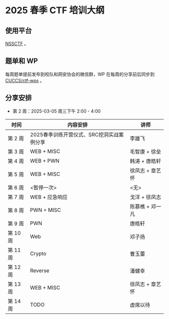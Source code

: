 # 2025 春季 CTF 培训大纲

## 使用平台

[NSSCTF](https://www.nssctf.cn/) 。


## 题单和 WP

每周题单提前发布到校队和网安协会的微信群，WP 在每周的分享前后同步到 [CUCCS/ctf-wps](https://github.com/CUCCS/ctf-wps) 。


## 分享安排

- 第 2 周：2025-03-05 周三下午 2:00 - 4:00

| 时间     | 内容安排                                  | 讲师            |
| ----     | ----                                      | ----            |
| 第 2 周  | 2025春季训练开营仪式、SRC挖洞实战案例分享 | 李雄飞          |
| 第 3 周  | WEB + MISC                                | 毛智康 + 徐垒   |
| 第 4 周  | WEB + PWN                                 | 韩涛 + 唐皓轩   |
| 第 5 周  | WEB + MISC                                | 徐凤志 + 章艺怀 |
| 第 6 周  | <暂停一次>                                | <无>            |
| 第 7 周  | WEB + 应急响应                             | 戈洋 + 徐凤志   |
| 第 8 周  | PWN + MISC                                | 陈慕樵 + 邓一凡 |
| 第 9 周  | PWN                                       | 唐皓轩          |
| 第 10 周 | Web                                      | 邓子扬        |
| 第 11 周 | Crypto                                     | 曹玉蕾        |
| 第 12 周 | Reverse                                     | 潘健幸        |
| 第 13 周 | WEB + MISC                                | 徐凤志 + 章艺怀 |
| 第 14 周 | TODO                                      | 虚席以待        |


